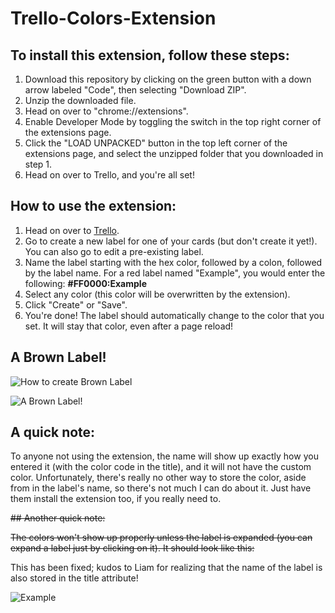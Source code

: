 # Trello-Colors-Extension

## To install this extension, follow these steps:

1. Download this repository by clicking on the green button with a down arrow labeled "Code", then selecting "Download ZIP".
2. Unzip the downloaded file.
3. Head on over to "chrome://extensions".
4. Enable Developer Mode by toggling the switch in the top right corner of the extensions page.
5. Click the "LOAD UNPACKED" button in the top left corner of the extensions page, and select the unzipped folder that you downloaded in step 1.
6. Head on over to Trello, and you're all set!

## How to use the extension:

1. Head on over to [Trello](https://www.trello.com).
2. Go to create a new label for one of your cards (but don't create it yet!). You can also go to edit a pre-existing label.
3. Name the label starting with the hex color, followed by a colon, followed by the label name. For a red label named "Example", you would enter the following: **#FF0000:Example**
4. Select any color (this color will be overwritten by the extension).
5. Click "Create" or "Save".
6. You're done! The label should automatically change to the color that you set. It will stay that color, even after a page reload!

## A Brown Label!

![How to create Brown Label](https://images.simplexshotz.tk/brownlabeledit.png)

![A Brown Label!](https://images.simplexshotz.tk/brownlabel.png)

## A quick note:

To anyone not using the extension, the name will show up exactly how you entered it (with the color code in the title), and it will not have the custom color. Unfortunately, there's really no other way to store the color, aside from in the label's name, so there's not much I can do about it. Just have them install the extension too, if you really need to.

~~## Another quick note:~~

~~The colors won't show up properly unless the label is expanded (you can expand a label just by clicking on it). It should look like this:~~

This has been fixed; kudos to Liam for realizing that the name of the label is also stored in the title attribute!

![Example](https://images.simplexshotz.tk/brownlabelexample.png)

